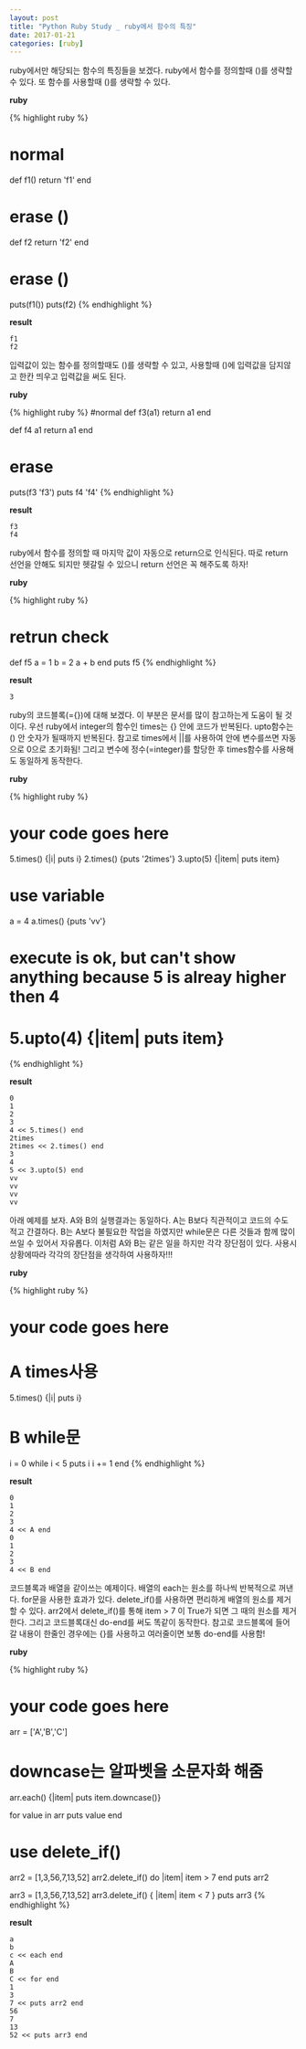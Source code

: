 ```yaml
---
layout: post
title: "Python Ruby Study _ ruby에서 함수의 특징"
date: 2017-01-21
categories: [ruby]
---
```


ruby에서만 해당되는 함수의 특징들을 보겠다. ruby에서 함수를 정의할때 ()를 생략할 수
있다. 또 함수를 사용할때 ()를 생략할 수 있다.

**ruby**

{% highlight ruby %}
# normal
def f1()
	return 'f1'
end

# erase ()
def f2
	return 'f2'
end

# erase ()
puts(f1())
puts(f2)
{% endhighlight %}

**result**

```
f1
f2
```


입력값이 있는 함수를 정의할때도 ()를 생략할 수 있고, 사용할때 ()에 입력값을 담지않고
한칸 띄우고 입력값을 써도 된다.

**ruby**

{% highlight ruby %}
#normal
def f3(a1)
	return a1
end

def f4 a1
	return a1
end

# erase
puts(f3 'f3')
puts f4 'f4'
{% endhighlight %}

**result**

```
f3
f4
```


ruby에서 함수를 정의할 때 마지막 값이 자동으로 return으로 인식된다. 따로 return 선언을
안해도 되지만 헷갈릴 수 있으니 return 선언은 꼭 해주도록 하자!

**ruby**

{% highlight ruby %}
# retrun check
def f5
	a = 1
	b = 2
	a + b
end
puts f5
{% endhighlight %}

**result**

```
3
```


ruby의 코드블록(={})에 대해 보겠다. 이 부분은 문서를 많이 참고하는게 도움이 될 것이다.
우선 ruby에서 integer의 함수인 times는 {} 안에 코드가 반복된다. upto함수는 () 안 숫자가
될때까지 반복된다. 참고로 times에서 ||를 사용하여 안에 변수를쓰면 자동으로 0으로 초기화됨!
그리고 변수에 정수(=integer)를 할당한 후 times함수를 사용해도 동일하게 동작한다.

**ruby**

{% highlight ruby %}
# your code goes here
5.times() {|i| puts i}
2.times() {puts '2times'}
3.upto(5) {|item| puts item}

# use variable
a = 4
a.times() {puts 'vv'}

# execute is ok, but can't show anything because 5 is alreay higher then 4
# 5.upto(4) {|item| puts item}
{% endhighlight %}

**result**

```
0
1
2
3
4 << 5.times() end
2times
2times << 2.times() end
3
4
5 << 3.upto(5) end
vv
vv
vv
vv
```


아래 예제를 보자. A와 B의 실행결과는 동일하다. A는 B보다 직관적이고 코드의 수도
적고 간결하다. B는 A보다 불필요한 작업을 하였지만 while문은 다른 것들과 함께 많이
쓰일 수 있어서 자유롭다. 이처럼 A와 B는 같은 일을 하지만 각각 장단점이 있다.
사용시 상황에따라 각각의 장단점을 생각하여 사용하자!!!

**ruby**

{% highlight ruby %}
# your code goes here
# A times사용
5.times() {|i| puts i}

# B while문
i = 0
while i < 5
	puts i
	i += 1
end
{% endhighlight %}

**result**

```
0
1
2
3
4 << A end
0
1
2
3
4 << B end
```


코드블록과 배열을 같이쓰는 예제이다. 배열의 each는 원소를 하나씩 반복적으로 꺼낸다.
for문을 사용한 효과가 있다. delete_if()를 사용하면 편리하게 배열의 원소를 제거할 수
있다. arr2에서 delete_if()를 통해 item > 7 이 True가 되면 그 때의 원소를 제거한다.
그리고 코드블록대신 do-end를 써도 똑같이 동작한다. 참고로 코드블록에 들어갈 내용이
한줄인 경우에는 {}를 사용하고 여러줄이면 보통 do-end를 사용함!

**ruby**

{% highlight ruby %}
# your code goes here
arr = ['A','B','C']
# downcase는 알파벳을 소문자화 해줌
arr.each() {|item| puts item.downcase()}

for value in arr
	puts value
end

# use delete_if()
arr2 = [1,3,56,7,13,52]
arr2.delete_if() do |item|
	item > 7
end
puts arr2

arr3 = [1,3,56,7,13,52]
arr3.delete_if() { |item|
	item < 7
}
puts arr3
{% endhighlight %}

**result**

```
a
b
c << each end
A
B
C << for end
1
3
7 << puts arr2 end
56
7
13
52 << puts arr3 end
```
